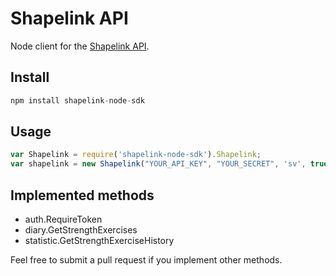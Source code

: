 Shapelink API
===================

Node client for the [Shapelink API](http://developer.shapelink.com/index.php/Main_Page).

## Install

```javascript
npm install shapelink-node-sdk
```

## Usage

```javascript
var Shapelink = require('shapelink-node-sdk').Shapelink;
var shapelink = new Shapelink("YOUR_API_KEY", "YOUR_SECRET", 'sv', true);
```

## Implemented methods

* auth.RequireToken
* diary.GetStrengthExercises
* statistic.GetStrengthExerciseHistory

Feel free to submit a pull request if you implement other methods.